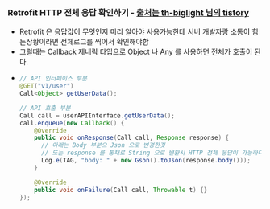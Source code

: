 ### Retrofit HTTP 전체 응답 확인하기 - [출처는 th-biglight 님의 tistory](https://th-biglight.tistory.com/11)
* Retrofit 은 응답값이 무엇인지 미리 알아야 사용가능한데 서버 개발자랑 소통이 힘든상황이라면 전체로그를 찍어서 확인해야함
* 그럴때는 Callback 제네릭 타입으로 Object 나 Any 를 사용하면 전체가 호출이 된다.
* ```java
  // API 인터페이스 부분
  @GET("v1/user")
  Call<Object> getUserData();
  
  // API 호출 부분
  Call call = userAPIInterface.getUserData();
  call.enqueue(new Callback() {
      @Override
      public void onResponse(Call call, Response response) {
        // 아래는 Body 부분으 Json 으로 변경한것
        // 또는 response 를 통채로 String 으로 변환시 HTTP 전체 응답이 가능하다.
      	Log.e(TAG, "body: " + new Gson().toJson(response.body()));
      }

      @Override
      public void onFailure(Call call, Throwable t) {}
  });

